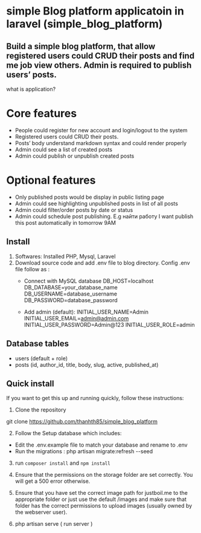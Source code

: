 # simple Blog platform applicatoin in laravel (simple_blog_platform)
Build a simple blog platform, that allow registered users could CRUD their posts and find me job view others. Admin is required to publish users’ posts.
------------
what is application?
# Core features
* People could register for new account and login/logout to the system
* Registered users could CRUD their posts.
* Posts’ body understand markdown syntax and could render properly
* Admin could see a list of created posts
* Admin could publish or unpublish created posts
# Optional features
* Only published posts would be display in public listing page
* Admin could see highlighting unpublished posts in list of all posts
* Admin could filter/order posts by date or status
* Admin could schedule post publishing. E.g найти работу I want publish this post automatically in tomorrow 9AM

Install
------------
1. Softwares: Installed PHP, Mysql, Laravel
2. Download source code and add .env file to blog directory. Config .env file follow as : 
    * Connect with MySQL database
        DB_HOST=localhost
        DB_DATABASE=your_database_name
        DB_USERNAME=database_username
        DB_PASSWORD=database_password

    * Add admin (default):
        INITIAL_USER_NAME=Admin
        INITIAL_USER_EMAIL=admin@admin.com
        INITIAL_USER_PASSWORD=Admin@123
        INITIAL_USER_ROLE=admin

Database tables
------------
* users (default + role)
* posts (id, author_id, title, body, slug, active, published_at)

Quick install
------------
If you want to get this up and running quickly, follow these instructions:

1.  Clone the repository

  git clone https://github.com/thanhth85/simple_blog_platform 

2.  Follow the Setup database which includes:

  * Edit the .env.example file to match your database and rename to .env
  * Run the migrations : php artisan migrate:refresh --seed  
3. run `composer install` and `npm install`
4. Ensure that the permissions on the storage folder are set correctly. You will get a 500 error otherwise.

5. Ensure that you have set the correct image path for justboil.me to the appropriate folder or just use the default /images and make sure that folder has the correct permissions to upload images (usually owned by the webserver user).
6. php artisan serve ( run server )
